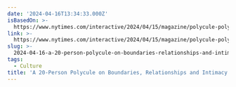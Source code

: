 ```yaml
---
date: '2024-04-16T13:34:33.000Z'
isBasedOn: >-
  https://www.nytimes.com/interactive/2024/04/15/magazine/polycule-polyamory-boston.html
link: >-
  https://www.nytimes.com/interactive/2024/04/15/magazine/polycule-polyamory-boston.html
slug: >-
  2024-04-16-a-20-person-polycule-on-boundaries-relationships-and-intimacy-the-new-yo
tags:
  - Culture
title: 'A 20-Person Polycule on Boundaries, Relationships and Intimacy - The New Yo'
---
```


